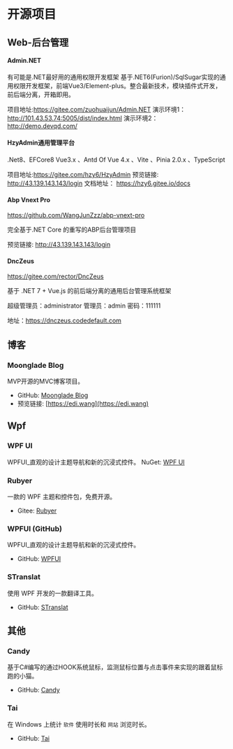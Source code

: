 # 开源项目

 

## Web-后台管理

#### Admin.NET

有可能是.NET最好用的通用权限开发框架
基于.NET6(Furion)/SqlSugar实现的通用权限开发框架，前端Vue3/Element-plus。整合最新技术，模块插件式开发，前后端分离，开箱即用。

项目地址:https://gitee.com/zuohuaijun/Admin.NET
演示环境1：http://101.43.53.74:5005/dist/index.html 
演示环境2：http://demo.devqd.com/ 

#### HzyAdmin通用管理平台

.Net8、EFCore8
 Vue3.x 、Antd Of Vue 4.x 、Vite 、Pinia 2.0.x 、TypeScript

项目地址:https://gitee.com/hzy6/HzyAdmin
预览链接: http://43.139.143.143/login
文档地址： https://hzy6.gitee.io/docs

#### Abp Vnext Pro
https://github.com/WangJunZzz/abp-vnext-pro

完全基于.NET Core 的重写的ABP后台管理项目

预览链接: http://43.139.143.143/login

#### DncZeus

https://gitee.com/rector/DncZeus

 基于 .NET 7 + Vue.js 的前后端分离的通用后台管理系统框架
 
 超级管理员：administrator 管理员：admin 密码：111111 
 
 地址：https://dnczeus.codedefault.com

## 博客

### Moonglade Blog

MVP开源的MVC博客项目。
- GitHub: [Moonglade Blog](https://github.com/EdiWang/Moonglade)
- 预览链接: [https://edi.wang](https://edi.wang)

## Wpf

### WPF UI

WPFUI_直观的设计主题导航和新的沉浸式控件。
NuGet: [WPF UI](https://www.nuget.org/packages/wpf-ui/)

### Rubyer
一款的 WPF 主题和控件包，免费开源。
- Gitee: [Rubyer](https://gitee.com/wuyanxin1028/rubyer-wpf)

### WPFUI (GitHub)
WPFUI_直观的设计主题导航和新的沉浸式控件。
- GitHub: [WPFUI](https://github.com/firststack/WPFUI)

### STranslat
使用 WPF 开发的一款翻译工具。
- GitHub: [STranslat](https://github.com/ZGGSONG/STranslate)

## 其他

### Candy
基于C#编写的通过HOOK系统鼠标，监测鼠标位置与点击事件来实现的跟着鼠标跑的小猫。
- GitHub: [Candy](https://github.com/SmileZXLee/Candy)

### Tai
在 Windows 上统计 `软件` 使用时长和 `网站` 浏览时长。
- GitHub: [Tai](https://github.com/Planshit/Tai)